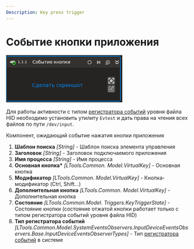 ```yaml
---
Description: Key press trigger
---
```


# Событие кнопки приложения

![](../../../../resources/activities/basic/desktop/events/key-press-trigger-base.png)

Для работы активности с типом [регистратора событий](/g_elements/el-linux/el-linux-basic/els-browser/els-events/event-recorder) уровня файла HID необходимо установить утилиту `Evtest` и дать права на чтения всех файлов по пути `/dev/input`.

Компонент, ожидающий событие нажатия кнопки приложения

1. **Шаблон поиска** *[String]* - Шаблон поиска элемента управления
1. **Заголовок** *[String]* - Заголовок подключаемого приложения
1. **Имя процесса** *[String]* - Имя процесса
1. **Основная кнопка\*** *[LTools.Common. Model.VirtualKey]* - Основная кнопка
1. **Модификатор** *[LTools.Common. Model.VirtualKey]* - Кнопка-модификатор (Ctrl, Shift...)
1. **Дополнительная кнопка** *[LTools.Common. Model.VirtualKey]* - Дополнительная кнопка
1. **Состояние** *[LTools.Common.Model. Triggers.KeyTriggerState]* - Состояние кнопки (состояние отжатой кнопки работает только с типом регистратора событий уровня файла HID)
1. **Тип регистратора событий** *[LTools.Common.Model.SystemEventsObservers.InputDeviceEventsObservers.Base.InputDeviceEventsObserverTypes]* - Тип [регистратора событий](/g_elements/el-linux/el-linux-basic/els-browser/els-events/event-recorder) в системе

